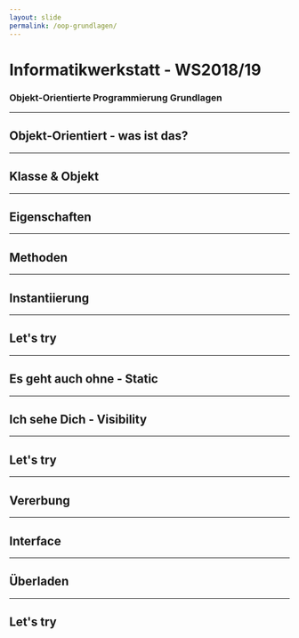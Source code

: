 ```yaml
---
layout: slide
permalink: /oop-grundlagen/
---
```


# Informatikwerkstatt - WS2018/19
### Objekt-Orientierte Programmierung Grundlagen

---

## Objekt-Orientiert - was ist das?

---

## Klasse & Objekt

---

## Eigenschaften

---

## Methoden

---

## Instantiierung

---

## Let's try

---

## Es geht auch ohne - Static

---

## Ich sehe Dich - Visibility

---

## Let's try

---

## Vererbung

---

## Interface

---

## Überladen

---

## Let's try

